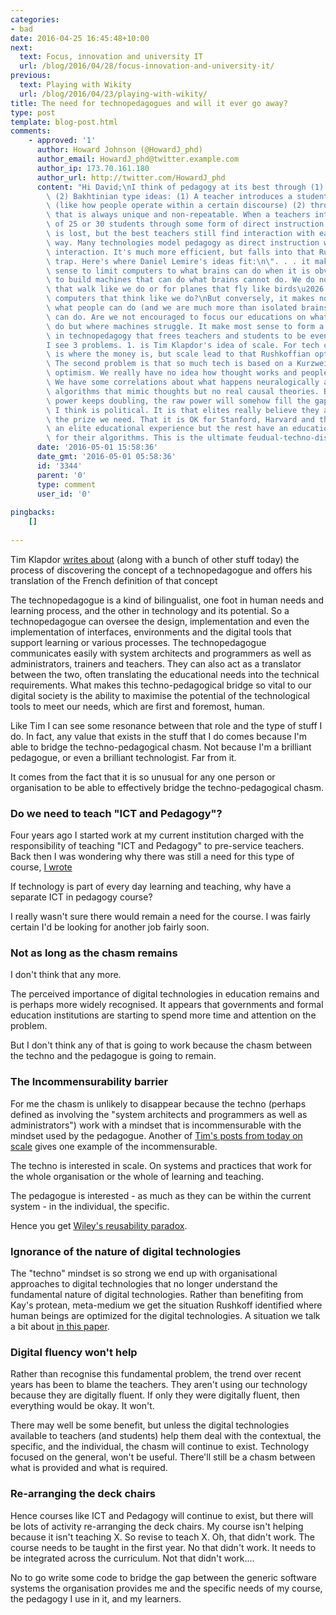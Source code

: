 ```yaml
---
categories:
- bad
date: 2016-04-25 16:45:48+10:00
next:
  text: Focus, innovation and university IT
  url: /blog/2016/04/28/focus-innovation-and-university-it/
previous:
  text: Playing with Wikity
  url: /blog/2016/04/23/playing-with-wikity/
title: The need for technopedagogues and will it ever go away?
type: post
template: blog-post.html
comments:
    - approved: '1'
      author: Howard Johnson (@HowardJ_phd)
      author_email: HowardJ_phd@twitter.example.com
      author_ip: 173.70.161.180
      author_url: http://twitter.com/HowardJ_phd
      content: "Hi David;\nI think of pedagogy at its best through (1) Vygotskian and\
        \ (2) Bakhtinian type ideas: (1) A teacher introduces a student to a social practice\
        \ (like how people operate within a certain discourse) (2) through dialogic interaction\
        \ that is always unique and non-repeatable. When a teachers interacts in a class\
        \ of 25 or 30 students through some form of direct instruction much of that pedagogy\
        \ is lost, but the best teachers still find interaction with each student in some\
        \ way. Many technologies model pedagogy as direct instruction with algorithmic\
        \ interaction. It's much more efficient, but falls into that Rushkoffian optimization\
        \ trap. Here's where Daniel Lemire's ideas fit:\n\". . . it makes no practical\
        \ sense to limit computers to what brains can do when it is obviously more profitable\
        \ to build machines that can do what brains cannot do. We do not ask for cars\
        \ that walk like we do or for planes that fly like birds\u2026 why would we want\
        \ computers that think like we do?\nBut conversely, it makes no sense to limit\
        \ what people can do (and we are much more than isolated brains) to fit what machines\
        \ can do. Are we not encouraged to focus our educations on what we can uniquely\
        \ do but where machines struggle. It make most sense to form a symbiotic relationship\
        \ in technopedagogy that frees teachers and students to be even more human.\n\
        I see 3 problems. 1. is Tim Klapdor's idea of scale. For tech companies, scale\
        \ is where the money is, but scale lead to that Rushkoffian optimization trap.\
        \ The second problem is that so much tech is based on a Kurzweilian type techno\
        \ optimism. We really have no idea how thought works and people develop intellectually.\
        \ We have some correlations about what happens neuralogically and some ideas about\
        \ algorithms that mimic thoughts but no real causal theories. But if computer\
        \ power keeps doubling, the raw power will somehow fill the gaps. The 3rd problem\
        \ I think is political. It is that elites really believe they are endowed with\
        \ the prize we need. That it is OK for Stanford, Harvard and the such to have\
        \ an elite educational experience but the rest have an education that is optimized\
        \ for their algorithms. This is the ultimate feudual-techno-distopia."
      date: '2016-05-01 15:58:36'
      date_gmt: '2016-05-01 05:58:36'
      id: '3344'
      parent: '0'
      type: comment
      user_id: '0'
    
pingbacks:
    []
    
---
```

Tim Klapdor [writes about](https://timklapdor.wordpress.com/2016/04/25/the-technopedagogue/) (along with a bunch of other stuff today) the process of discovering the concept of a technopedagogue and offers his translation of the French definition of that concept

The technopedagogue is a kind of bilingualist, one foot in human needs and learning process, and the other in technology and its potential. So a technopedagogue can oversee the design, implementation and even the implementation of interfaces, environments and the digital tools that support learning or various processes. The technopedagogue communicates easily with system architects and programmers as well as administrators, trainers and teachers. They can also act as a translator between the two, often translating the educational needs into the technical requirements. What makes this techno-pedagogical bridge so vital to our digital society is the ability to maximise the potential of the technological tools to meet our needs, which are first and foremost, human.

Like Tim I can see some resonance between that role and the type of stuff I do. In fact, any value that exists in the stuff that I do comes because I'm able to bridge the techno-pedagogical chasm. Not because I'm a brilliant pedagogue, or even a brilliant technologist. Far from it.

It comes from the fact that it is so unusual for any one person or organisation to be able to effectively bridge the techno-pedagogical chasm.

### Do we need to teach "ICT and Pedagogy"?

Four years ago I started work at my current institution charged with the responsibility of teaching "ICT and Pedagogy" to pre-service teachers. Back then I was wondering why there was still a need for this type of course, [I wrote](/blog/2012/01/20/initial-thoughts-on-an-ict-and-pedagogy-course/)

If technology is part of every day learning and teaching, why have a separate ICT in pedagogy course?

I really wasn't sure there would remain a need for the course. I was fairly certain I'd be looking for another job fairly soon.

### Not as long as the chasm remains

I don't think that any more.

The perceived importance of digital technologies in education remains and is perhaps more widely recognised. It appears that governments and formal education institutions are starting to spend more time and attention on the problem.

But I don't think any of that is going to work because the chasm between the techno and the pedagogue is going to remain.

### The Incommensurability barrier

For me the chasm is unlikely to disappear because the techno (perhaps defined as involving the "system architects and programmers as well as administrators") work with a mindset that is incommensurable with the mindset used by the pedagogue. Another of [Tim's posts from today on scale](https://timklapdor.wordpress.com/2016/04/25/does-it-scale/) gives one example of the incommensurable.

The techno is interested in scale. On systems and practices that work for the whole organisation or the whole of learning and teaching.

The pedagogue is interested - as much as they can be within the current system - in the individual, the specific.

Hence you get [Wiley's reusability paradox](http://cnx.org/contents/2tQZVsKy@19/The-Reusability-Paradox).

### Ignorance of the nature of digital technologies

The "techno" mindset is so strong we end up with organisational approaches to digital technologies that no longer understand the fundamental nature of digital technologies. Rather than benefiting from Kay's protean, meta-medium we get the situation Rushkoff identified where human beings are optimized for the digital technologies. A situation we talk a bit about [in this paper](/blog/2016/02/02/what-if-our-digital-technologies-were-protean-implications-for-computational-thinking-learning-and-teaching/#protean).

### Digital fluency won't help

Rather than recognise this fundamental problem, the trend over recent years has been to blame the teachers. They aren't using our technology because they are digitally fluent. If only they were digitally fluent, then everything would be okay. It won't.

There may well be some benefit, but unless the digital technologies available to teachers (and students) help them deal with the contextual, the specific, and the individual, the chasm will continue to exist. Technology focused on the general, won't be useful. There'll still be a chasm between what is provided and what is required.

### Re-arranging the deck chairs

Hence courses like ICT and Pedagogy will continue to exist, but there will be lots of activity re-arranging the deck chairs. My course isn't helping because it isn't teaching X. So revise to teach X. Oh, that didn't work. The course needs to be taught in the first year. No that didn't work. It needs to be integrated across the curriculum. Not that didn't work....

No to go write some code to bridge the gap between the generic software systems the organisation provides me and the specific needs of my course, the pedagogy I use in it, and my learners.